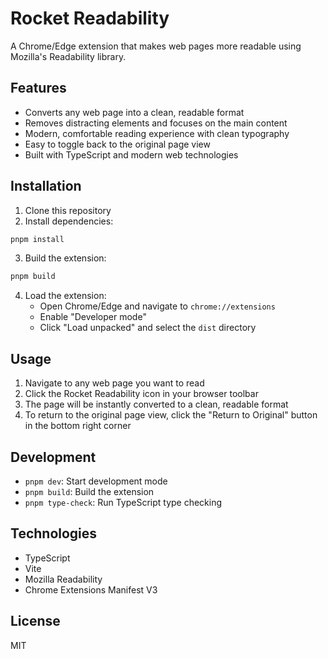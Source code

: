 # Rocket Readability

A Chrome/Edge extension that makes web pages more readable using Mozilla's Readability library.

## Features

- Converts any web page into a clean, readable format
- Removes distracting elements and focuses on the main content
- Modern, comfortable reading experience with clean typography
- Easy to toggle back to the original page view
- Built with TypeScript and modern web technologies

## Installation

1. Clone this repository
2. Install dependencies:
```bash
pnpm install
```
3. Build the extension:
```bash
pnpm build
```
4. Load the extension:
   - Open Chrome/Edge and navigate to `chrome://extensions`
   - Enable "Developer mode"
   - Click "Load unpacked" and select the `dist` directory

## Usage

1. Navigate to any web page you want to read
2. Click the Rocket Readability icon in your browser toolbar
3. The page will be instantly converted to a clean, readable format
4. To return to the original page view, click the "Return to Original" button in the bottom right corner

## Development

- `pnpm dev`: Start development mode
- `pnpm build`: Build the extension
- `pnpm type-check`: Run TypeScript type checking

## Technologies

- TypeScript
- Vite
- Mozilla Readability
- Chrome Extensions Manifest V3

## License

MIT 
